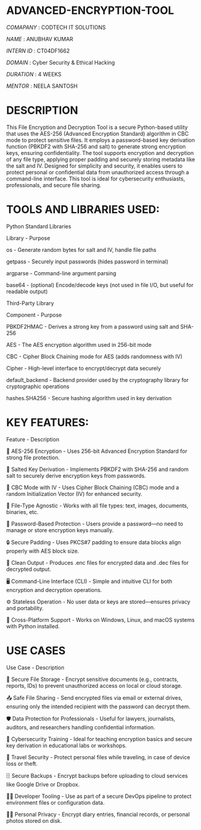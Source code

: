 # ADVANCED-ENCRYPTION-TOOL
*COMAPANY* : CODTECH IT SOLUTIONS

*NAME* : ANUBHAV KUMAR

*INTERN ID* : CT04DF1662

*DOMAIN* : Cyber Security & Ethical Hacking

*DURATION* : 4 WEEKS

*MENTOR* : NEELA SANTOSH
# DESCRIPTION
This File Encryption and Decryption Tool is a secure Python-based utility that uses the AES-256 (Advanced Encryption Standard) algorithm in CBC mode to protect sensitive files. It employs a password-based key derivation function (PBKDF2 with SHA-256 and salt) to generate strong encryption keys, ensuring confidentiality. The tool supports encryption and decryption of any file type, applying proper padding and securely storing metadata like the salt and IV. Designed for simplicity and security, it enables users to protect personal or confidential data from unauthorized access through a command-line interface. This tool is ideal for cybersecurity enthusiasts, professionals, and secure file sharing.

# TOOLS AND LIBRARIES USED:
Python Standard Libraries

Library   -    	Purpose

os    -       	Generate random bytes for salt and IV, handle file paths

getpass   - 	  Securely input passwords (hides password in terminal)

argparse    - 	Command-line argument parsing

base64    -     (optional)	Encode/decode keys (not used in file I/O, but useful for readable output)

Third-Party Library

Component         - 	Purpose

PBKDF2HMAC       -  	Derives a strong key from a password using salt and SHA-256

AES             -   	The AES encryption algorithm used in 256-bit mode

CBC             -   	Cipher Block Chaining mode for AES (adds randomness with IV)

Cipher          -    	High-level interface to encrypt/decrypt data securely

default_backend -    	Backend provider used by the cryptography library for cryptographic operations

hashes.SHA256   -    	Secure hashing algorithm used in key derivation

# KEY FEATURES:
Feature      -  	          Description

🔐 AES-256 Encryption   -  	Uses 256-bit Advanced Encryption Standard for strong file protection.

🧂 Salted Key Derivation -  	Implements PBKDF2 with SHA-256 and random salt to securely derive encryption keys from passwords.

🔁 CBC Mode with IV     -   	Uses Cipher Block Chaining (CBC) mode and a random Initialization Vector (IV) for enhanced security.

📂 File-Type Agnostic   -   	Works with all file types: text, images, documents, binaries, etc.

👤 Password-Based Protection - 	Users provide a password—no need to manage or store encryption keys manually.

🔒 Secure Padding   -        	Uses PKCS#7 padding to ensure data blocks align properly with AES block size.

📁 Clean Output    -       	Produces .enc files for encrypted data and .dec files for decrypted output.

🖥️ Command-Line Interface (CLI)	   -  Simple and intuitive CLI for both encryption and decryption operations.

⚙️ Stateless Operation      - 	No user data or keys are stored—ensures privacy and portability.

📜 Cross-Platform Support    - 	Works on Windows, Linux, and macOS systems with Python installed.
# USE CASES
Use Case	           -    Description

🔐 Secure File Storage	   -  Encrypt sensitive documents (e.g., contracts, reports, IDs) to prevent unauthorized access on local or cloud storage.

📤 Safe File Sharing       -	Send encrypted files via email or external drives, ensuring only the intended recipient with the password can decrypt them.

🛡️ Data Protection for Professionals  -  	Useful for lawyers, journalists, auditors, and researchers handling confidential information.

🧪 Cybersecurity Training	       -  Ideal for teaching encryption basics and secure key derivation in educational labs or workshops.

🧳 Travel Security       -     	Protect personal files while traveling, in case of device loss or theft.

🗄️ Secure Backups	      -      Encrypt backups before uploading to cloud services like Google Drive or Dropbox.

👨‍💻 Developer Tooling         -	Use as part of a secure DevOps pipeline to protect environment files or configuration data.

🕵️‍♂️ Personal Privacy     -    	Encrypt diary entries, financial records, or personal photos stored on disk.
